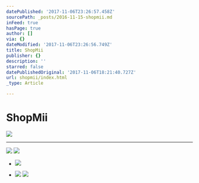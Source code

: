 ```yaml
---
datePublished: '2017-11-06T23:26:57.458Z'
sourcePath: _posts/2016-11-15-shopmii.md
inFeed: true
hasPage: true
author: []
via: {}
dateModified: '2017-11-06T23:26:56.749Z'
title: ShopMii
publisher: {}
description: ''
starred: false
datePublishedOriginal: '2017-11-06T18:21:40.727Z'
url: shopmii/index.html
_type: Article

---
```

# **ShopMii**
![](https://the-grid-user-content.s3-us-west-2.amazonaws.com/3c89867e-a011-40eb-b625-9a5c2ae849e0.jpg)

---

![](https://the-grid-user-content.s3-us-west-2.amazonaws.com/70b7253a-f26a-4f33-8bc6-9265b269244f.png)
![](https://the-grid-user-content.s3-us-west-2.amazonaws.com/2f23e34b-36be-471a-ae1c-831d72b14f4f.png)

* ![](https://the-grid-user-content.s3-us-west-2.amazonaws.com/e39ed3c9-3c4c-4b5e-9116-7f2c00af4045.png)

* ![](https://imgflo.herokuapp.com/graph/2b2431f8e7ba7b0/d26584a0fc924322c92af078a1c05564/croprotate.png?cropheight=37&cropwidth=300&degrees=0&input=https%3A%2F%2Fthe-grid-user-content.s3-us-west-2.amazonaws.com%2F000d1970-ed42-4cdd-b273-d022695d4a90.png&x=0&y=11)
![](https://imgflo.herokuapp.com/graph/2b2431f8e7ba7b0/603ebed36c26a699eec93da8e0e11374/croprotate.png?cropheight=31&cropwidth=300&degrees=0&input=https%3A%2F%2Fthe-grid-user-content.s3-us-west-2.amazonaws.com%2Ffc07abe9-04e7-4fab-a836-8f70b7609511.png&x=0&y=14)